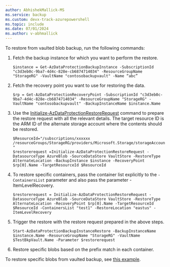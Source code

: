```yaml
---
author: AbhishekMallick-MS
ms.service: backup
ms.custom: devx-track-azurepowershell
ms.topic: include
ms.date: 07/01/2024
ms.author: v-abhmallick
---
```


To  restore from vaulted blob backup, run the following commands:

1. Fetch the backup instance for which you want to perform the restore.

    ```azurepowershell-interactive
    $instance = Get-AzDataProtectionBackupInstance -SubscriptionId "c3d3eb0c-9ba7-4d4c-828e-cb6874714034" -ResourceGroupName "StorageRG" -VaultName "contosobackupvault" -Name “abc”
    ```

2. Fetch the recovery point you want to use for restoring the data.

    ```azurepowershell-interactive
    $rp = Get-AzDataProtectionRecoveryPoint -SubscriptionId "c3d3eb0c-9ba7-4d4c-828e-cb6874714034" -ResourceGroupName "StorageRG" -VaultName "contosobackupvault" -BackupInstanceName $instance.Name
    ```

3. Use the [Initialize-AzDataProtectionRestoreRequest](/powershell/module/az.dataprotection/initialize-azdataprotectionrestorerequest) command to prepare the restore request with all the relevant details. The target resource ID is the ARM ID of the alternate storage account where the contents should be restored.

    ```azurepowershell-interactive
    $ResourceId="/subscriptions/xxxxxx /resourceGroups/StorageRG/providers/Microsoft.Storage/storageAccounts/xxxx "
    $restorerequest =Initialize-AzDataProtectionRestoreRequest -DatasourceType AzureBlob -SourceDataStore VaultStore -RestoreType AlternateLocation -BackupInstance $instance -RecoveryPoint $rp[0].Name -TargetResourceId $ResourceId
    ```

4. To restore specific containers, pass the container list explicitly to the `-ContainersList` parameter and also pass the parameter -ItemLevelRecovery.

    ```azurepowershell-interactive
    $restorerequest = Initialize-AzDataProtectionRestoreRequest -DatasourceType AzureBlob -SourceDataStore VaultStore -RestoreType AlternateLocation -RecoveryPoint $rp[0].Name -TargetResourceId $ResourceId -ContainersList "test1" -RestoreLocation "eastus" -ItemLevelRecovery
    ```

5. Trigger the restore with the restore request prepared in the above steps.

    ```azurepowershell-interactive
    Start-AzDataProtectionBackupInstanceRestore -BackupInstanceName $instance.Name -ResourceGroupName "StorageRG" -VaultName $TestBkpVault.Name -Parameter $restorerequest
    ```

6. Restore specific blobs based on the prefix match in each container.

To restore specific blobs from vaulted backup, see [this example](/powershell/module/az.dataprotection/start-azdataprotectionbackupinstancerestore?view=azps-11.6.0&preserve-view=true#example-10-trigger-vaulted-backup-conatiners-itemlevelrestore-with-prefixmatch-for-azureblob).
